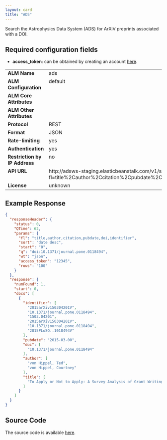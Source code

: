 ```yaml
---
layout: card
title: "ADS"
---
```


Search the Astrophysics Data System (ADS) for ArXiV preprints associated with a DOI.

## Required configuration fields

* **access_token**: can be obtained by creating an account [here](http://hourly.adslabs.org/).

<table width=100% border="0" cellspacing="0" cellpadding="0">
<tbody>
<tr>
<td valign="top" width=30%><strong>ALM Name</strong></td>
<td valign="top" width=70%>ads</td>
</tr>
<tr>
<td valign="top" width=20%><strong>ALM Configuration</strong></td>
<td valign="top" width=80%>default</td>
</tr>
<tr>
<td valign="top" width=20%><strong>ALM Core Attributes</strong></td>
<td valign="top" width=80%>&nbsp;</td>
</tr>
<td valign="top" width=20%><strong>ALM Other Attributes</strong></td>
<td valign="top" width=80%>&nbsp;</td>
</tr>
<tr>
<td valign="top" width=30%><strong>Protocol</strong></td>
<td valign="top" width=70%>REST</td>
</tr>
<tr>
<td valign="top" width=30%><strong>Format</strong></td>
<td valign="top" width=70%>JSON</td>
</tr>
<tr>
<td valign="top" width=20%><strong>Rate-limiting</strong></td>
<td valign="top" width=80%>yes</td>
</tr>
<tr>
<td valign="top" width=20%><strong>Authentication</strong></td>
<td valign="top" width=80%>yes</td>
</tr>
<tr>
<td valign="top" width=20%><strong>Restriction by IP Address</strong></td>
<td valign="top" width=80%>no</td>
</tr>
<tr>
<td valign="top" width=20%><strong>API URL</strong></td>
<td valign="top" width=80%>http://adsws-staging.elasticbeanstalk.com/v1/search/query?fl=title%2Cauthor%2Ccitation%2Cpubdate%2Cdoi%2Cidentifier&q=doi%3ADOI&access_token=ACCESS_TOKEN&rows=100&start=0</td>
</tr>
<tr>
<td valign="top" width=20%><strong>License</strong></td>
<td valign="top" width=80%>unknown</td>
</tr>
</tbody>
</table>

## Example Response

```json
{
  "responseHeader": {
    "status": 0,
    "QTime": 62,
    "params": {
      "fl": "title,author,citation,pubdate,doi,identifier",
      "sort": "date desc",
      "start": "0",
      "q": "doi:10.1371/journal.pone.0118494",
      "wt": "json",
      "access_token": "12345",
      "rows": "100"
    }
  },
  "response": {
    "numFound": 1,
    "start": 0,
    "docs": [
      {
        "identifier": [
          "2015arXiv150304201V",
          "10.1371/journal.pone.0118494",
          "1503.04201",
          "2015arXiv150304201V",
          "10.1371/journal.pone.0118494",
          "2015PLoSO..1018494V"
        ],
        "pubdate": "2015-03-00",
        "doi": [
          "10.1371/journal.pone.0118494"
        ],
        "author": [
          "von Hippel, Ted",
          "von Hippel, Courtney"
        ],
        "title": [
          "To Apply or Not to Apply: A Survey Analysis of Grant Writing Costs and Benefits"
        ]
      }
    ]
  }
}
```

## Source Code
The source code is available [here](https://github.com/lagotto/lagotto/blob/master/app/models/agents/ads.rb).
